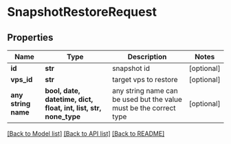 # SnapshotRestoreRequest


## Properties
Name | Type | Description | Notes
------------ | ------------- | ------------- | -------------
**id** | **str** | snapshot id | [optional] 
**vps_id** | **str** | target vps to restore | [optional] 
**any string name** | **bool, date, datetime, dict, float, int, list, str, none_type** | any string name can be used but the value must be the correct type | [optional]

[[Back to Model list]](../README.md#documentation-for-models) [[Back to API list]](../README.md#documentation-for-api-endpoints) [[Back to README]](../README.md)


